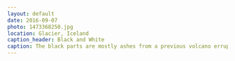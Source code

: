 ```yaml
---
layout: default
date: 2016-09-07
photo: 1473368250.jpg
location: Glacier, Iceland
caption_header: Black and White
caption: The black parts are mostly ashes from a previous volcano erruption few hundred years ago.
---
```

